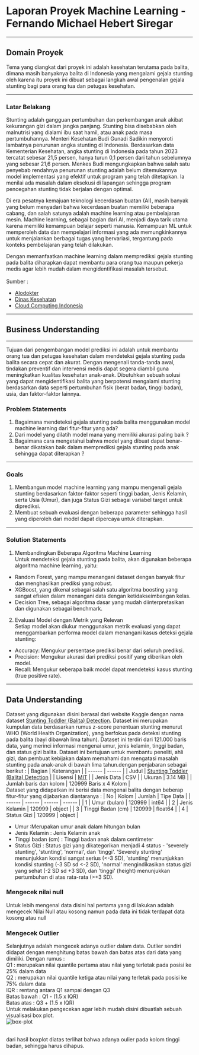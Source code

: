 # Laporan Proyek Machine Learning - Fernando Michael Hebert Siregar

***
## Domain Proyek
Tema yang diangkat dari proyek ini adalah kesehatan terutama pada balita, dimana masih banyaknya balita di Indonesia yang mengalami gejala stunting oleh karena itu proyek ini dibuat sebagai langkah awal pengenalan gejala stunting bagi para orang tua dan petugas kesehatan.
***
### Latar Belakang
Stunting adalah gangguan pertumbuhan dan perkembangan anak akibat kekurangan gizi dalam jangka panjang. Stunting bisa disebabkan oleh malnutrisi yang dialami ibu saat hamil, atau anak pada masa pertumbuhannya. Menteri Kesehatan Budi Gunadi Sadikin menyoroti lambatnya penurunan angka stunting di Indonesia. Berdasarkan data Kementerian Kesehatan, angka stunting di Indonesia pada tahun 2023 tercatat sebesar 21,5 persen, hanya turun 0,1 persen dari tahun sebelumnya yang sebesar 21,6 persen. Menkes Budi mengungkapkan bahwa salah satu penyebab rendahnya penurunan stunting adalah belum ditemukannya model implementasi yang efektif untuk program yang telah ditetapkan. Ia menilai ada masalah dalam eksekusi di lapangan sehingga program pencegahan stunting tidak berjalan dengan optimal.<br>

Di era pesatnya kemajuan teknologi kecerdasan buatan (AI), masih banyak yang belum menyadari bahwa kecerdasan buatan memiliki beberapa cabang, dan salah satunya adalah machine learning atau pembelajaran mesin. Machine learning, sebagai bagian dari AI, menjadi daya tarik utama karena memiliki kemampuan belajar seperti manusia. Kemampuan ML untuk memperoleh data dan mempelajari informasi yang ada memungkinkannya untuk menjalankan berbagai tugas yang bervariasi, tergantung pada konteks pembelajaran yang telah dilakukan. <br>

Dengan memanfaatkan machine learning dalam memprediksi gejala stunting pada balita diharapkan dapat membantu para orang tua maupun pekerja medis agar lebih mudah dalam mengidentifikasi masalah tersebut.
<br>
<br>
Sumber : 
- [Alodokter](https://www.alodokter.com/stunting)
- [Dinas Kesehatan](https://dinkes.papua.go.id/menkes-budi-soroti-lambatnya-penurunan-angka-stunting-di-indonesia/#:~:text=Berdasarkan%20data%20Kementerian%20Kesehatan%2C%20angka,yang%20sebesar%2021%2C6%20persen.)
- [Cloud Computing Indonesia](https://www.cloudcomputing.id/pengetahuan-dasar/apa-itu-machine-learning)
***
## Business Understanding
***
Tujuan dari pengembangan model prediksi ini adalah untuk membantu orang tua dan petugas kesehatan dalam mendeteksi gejala stunting pada balita secara cepat dan akurat. Dengan mengenali tanda-tanda awal, tindakan preventif dan intervensi medis dapat segera diambil guna meningkatkan kualitas kesehatan anak-anak. Dibutuhkan sebuah solusi yang dapat mengidentifikasi balita yang berpotensi mengalami stunting berdasarkan data seperti pertumbuhan fisik (berat badan, tinggi badan), usia, dan faktor-faktor lainnya.
### Problem Statements
1. Bagaimana mendeteksi gejala stunting pada balita menggunakan model machine learning dari fitur-fitur yang ada?
2. Dari model yang dilatih model mana yang memiliki akurasi paling baik ?
3. Bagaimana cara mengetahui bahwa model yang dibuat dapat benar-benar dikatakan baik dalam memprediksi gejala stunting pada anak sehingga dapat diterapkan ? 
***
### Goals
1. Membangun model machine learning yang mampu mengenali gejala stunting berdasarkan faktor-faktor seperti tinggi badan, Jenis Kelamin, serta Usia (Umur), dan juga Status Gizi sebagai variabel target untuk diprediksi.
2. Membuat sebuah evaluasi dengan beberapa parameter sehingga hasil yang diperoleh dari model dapat dipercaya untuk diterapkan.
***
### Solution Statements
1. Membandingkan Beberapa Algoritma Machine Learning <br>
Untuk mendeteksi gejala stunting pada balita, akan digunakan beberapa algoritma machine learning, yaitu:
* Random Forest, yang mampu menangani dataset dengan banyak fitur dan menghasilkan prediksi yang robust.
* XGBoost, yang dikenal sebagai salah satu algoritma boosting yang sangat efisien dalam menangani data dengan ketidakseimbangan kelas.
* Decision Tree, sebagai algoritma dasar yang mudah diinterpretasikan dan digunakan sebagai benchmark.
2. Evaluasi Model dengan Metrik yang Relevan <br>
Setiap model akan diukur menggunakan metrik evaluasi yang dapat menggambarkan performa model dalam menangani kasus deteksi gejala stunting:
* Accuracy: Mengukur persentase prediksi benar dari seluruh prediksi.
* Precision: Mengukur akurasi dari prediksi positif yang diberikan oleh model.
* Recall: Mengukur seberapa baik model dapat mendeteksi kasus stunting (true positive rate).
***
## Data Understanding
Dataset yang digunakan disini berasal dari website Kaggle dengan nama dataset [Stunting Toddler (Balita) Detection](https://www.kaggle.com/datasets/rendiputra/stunting-balita-detection-121k-rows). Dataset ini merupakan kumpulan data berdasarkan rumus z-score penentuan stunting menurut WHO (World Health Organization), yang berfokus pada deteksi stunting pada balita (bayi dibawah lima tahun). Dataset ini terdiri dari 121.000 baris data, yang merinci informasi mengenai umur, jenis kelamin, tinggi badan, dan status gizi balita. Dataset ini bertujuan untuk membantu peneliti, ahli gizi, dan pembuat kebijakan dalam memahami dan mengatasi masalah stunting pada anak-anak di bawah lima tahun.dengan penjabaran sebagai berikut : 
| Bagian | Keterangan | 
| ------ | ------ |
| Judul | [Stunting Toddler (Balita) Detection](https://www.kaggle.com/datasets/rendiputra/stunting-balita-detection-121k-rows)  |
| Lisensi | [MIT](plugins/github/README.md) |
| Jenis Data | CSV |
| Ukuran | 3.14 MB |
| Jumlah baris dan kolom | 120999 Baris x 4 Kolom |
<br>
Dataset yang didapatkan ini berisi data mengenai balita dengan beberap fitur-fitur yang dijabarkan diantaranya : 
| No | Kolom | Jumlah | Tipe Data |
| ------ | ------ | ------ | ------ |
| 1 | Umur (bulan) | 120999 | int64 |
| 2 | Jenis Kelamin | 120999 | object |
| 3 | Tinggi Badan (cm) | 120999 | float64 |
| 4 | Status Gizi | 120999 | object | 
* Umur :Merupakan umur anak dalam hitungan bulan
* Jenis Kelamin : Jenis Kelamin anak
* Tinggi badan (cm) : Tinggi badan anak dalam centimeter
* Status Gizi : Status gizi yang dikategorikan menjadi 4 status - 'severely stunting', 'stunting', 'normal', dan 'tinggi'. 'Severely stunting' menunjukkan kondisi sangat serius (<-3 SD), 'stunting' menunjukkan kondisi stunting (-3 SD sd <-2 SD), 'normal' mengindikasikan status gizi yang sehat (-2 SD sd +3 SD), dan 'tinggi' (height) menunjukkan pertumbuhan di atas rata-rata (>+3 SD).

### Mengecek nilai null
Untuk lebih mengenal data disini hal pertama yang di lakukan adalah mengecek Nilai Null atau kosong namun pada data ini tidak terdapat data kosong atau null

### Mengecek Outlier
Selanjutnya adalah mengecek adanya outlier dalam data. Outlier sendiri didapat dengan menghitung batas bawah dan batas atas dari data yang dimiliki. Dengan rumus : <br>
Q1 : merupakan nilai quantile pertama atau nilai yang terletak pada posisi ke 25% dalam data<br>
Q2 : merupakan nilai quantile ketiga atau nilai yang terletak pada posisi ke 75% dalam data<br>
IQR : rentang antara Q1 sampai dengan Q3<br>
Batas bawah : Q1 - (1.5 x IQR)<br>
Batas atas : Q3 + (1.5 x IQR)<br>
Untuk melakukan pengecekan agar lebih mudah disini dibuatlah sebuah visualisasi box plot.<br>
![box-plot](https://private-user-images.githubusercontent.com/113835044/375197968-a9d49123-3f26-4e51-8988-6ebf3ef2de0e.png?jwt=eyJhbGciOiJIUzI1NiIsInR5cCI6IkpXVCJ9.eyJpc3MiOiJnaXRodWIuY29tIiwiYXVkIjoicmF3LmdpdGh1YnVzZXJjb250ZW50LmNvbSIsImtleSI6ImtleTUiLCJleHAiOjE3Mjg1Mjk3NjQsIm5iZiI6MTcyODUyOTQ2NCwicGF0aCI6Ii8xMTM4MzUwNDQvMzc1MTk3OTY4LWE5ZDQ5MTIzLTNmMjYtNGU1MS04OTg4LTZlYmYzZWYyZGUwZS5wbmc_WC1BbXotQWxnb3JpdGhtPUFXUzQtSE1BQy1TSEEyNTYmWC1BbXotQ3JlZGVudGlhbD1BS0lBVkNPRFlMU0E1M1BRSzRaQSUyRjIwMjQxMDEwJTJGdXMtZWFzdC0xJTJGczMlMkZhd3M0X3JlcXVlc3QmWC1BbXotRGF0ZT0yMDI0MTAxMFQwMzA0MjRaJlgtQW16LUV4cGlyZXM9MzAwJlgtQW16LVNpZ25hdHVyZT0zNTRkNzM1NGE4ZDZkOTc4MTI3OTJjYWQwNzFjMTljN2NhNzVhMjAwZjUwMjY2YzEyMTU0MzU0MzRhODMwYzFiJlgtQW16LVNpZ25lZEhlYWRlcnM9aG9zdCJ9.wthiX2v2pCil4VODDfnqJSEyn-DpTIpgYUUAuUl3swA)

<br>
dari hasil boxplot diatas terlihat bahwa adanya oulier pada kolom tinggi badan, sehingga harus dihapus.
